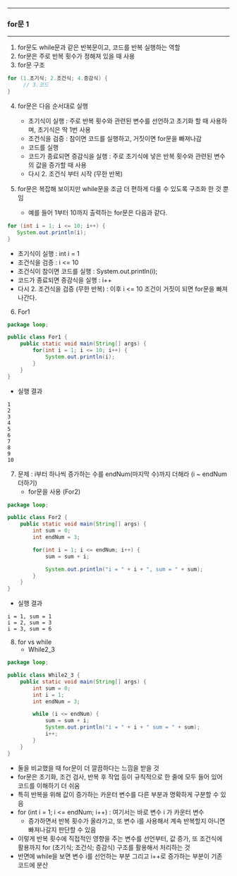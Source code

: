 -----
### for문 1
-----
1. for문도 while문과 같은 반복문이고, 코드를 반복 실행하는 역할
2. for문은 주로 반복 횟수가 정해져 있을 때 사용
3. for문 구조
```java
for (1.초기식; 2.조건식; 4.증감식) {
     // 3.코드
}
```

4. for문은 다음 순서대로 실행
    - 초기식이 실행 :  주로 반복 횟수와 관련된 변수를 선언하고 초기화 할 때 사용하며, 초기식은 딱 1번 사용
    - 조건식을 검증 :  참이면 코드를 실행하고, 거짓이면 for문을 빠져나감
    - 코드를 실행
    - 코드가 종료되면 증감식을 실행 : 주로 초기식에 넣은 반복 횟수와 관련된 변수의 값을 증가할 때 사용
    - 다시 2. 조건식 부터 시작 (무한 반복)

5. for문은 복잡해 보이지만 while문을 조금 더 편하게 다룰 수 있도록 구조화 한 것 뿐임
    - 예를 들어 1부터 10까지 출력하는 for문은 다음과 같다.
```java
for (int i = 1; i <= 10; i++) {
   System.out.println(i);
}
```
   - 초기식이 실행 : int i = 1
   - 조건식을 검증 : i <= 10
   - 조건식이 참이면 코드를 실행 : System.out.println(i);
   - 코드가 종료되면 증감식을 실행 : i++
   - 다시 2. 조건식을 검증 (무한 반복) : 이후 i <= 10 조건이 거짓이 되면 for문을 빠져나간다.

6. For1
```java
package loop;

public class For1 {
    public static void main(String[] args) {
        for(int i = 1; i <= 10; i++) {
            System.out.println(i);
        }
    }
}
```
   - 실행 결과
```
1
2
3
4
5
6
7
8
9
10
```

7. 문제 : i부터 하나씩 증가하는 수를 endNum(마지막 수)까지 더해라 (i ~ endNum 더하기)
   - for문을 사용 (For2)
```java
package loop;

public class For2 {
    public static void main(String[] args) {
        int sum = 0;
        int endNum = 3;

        for(int i = 1; i <= endNum; i++) {
            sum = sum + i;

            System.out.println("i = " + i + ", sum = " + sum);
        }
    }
}
```
  - 실행 결과
```
i = 1, sum = 1
i = 2, sum = 3
i = 3, sum = 6
```

8. for vs while
   - While2_3
```java
package loop;

public class While2_3 {
    public static void main(String[] args) {
        int sum = 0;
        int i = 1;
        int endNum = 3;

        while (i <= endNum) {
            sum = sum + i;
            System.out.println("i = " + i + " sum = " + sum);
            i++;
        }
    }
}
```
   - 둘을 비교했을 때 for문이 더 깔끔하다는 느낌을 받을 것
   - for문은 초기화, 조건 검사, 반복 후 작업 등이 규칙적으로 한 줄에 모두 들어 있어 코드를 이해하기 더 쉬움
   - 특히 반복을 위해 값이 증가하는 카운터 변수를 다른 부분과 명확하게 구분할 수 있음
   - for (int i = 1; i <= endNum; i++) : 여기서는 바로 변수 i 가 카운터 변수
     + 증가하면서 반복 횟수가 올라가고, 또 변수 i를 사용해서 계속 반복할지 아니면 빠져나갈지 판단할 수 있음
   - 이렇게 반복 횟수에 직접적인 영향을 주는 변수를 선언부터, 값 증가, 또 조건식에 활용까지 for (초기식; 조건식; 증감식) 구조를 활용해서 처리하는 것
   - 반면에 while을 보면 변수 i를 선언하는 부분 그리고 i++로 증가하는 부분이 기존 코드에 분산
